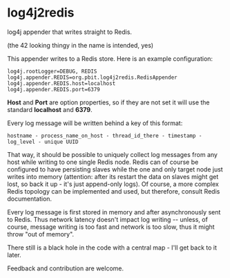 log4j2redis
===========

log4j appender that writes straight to Redis.

(the 42 looking thingy in the name is intended, yes)

This appender writes to a Redis store. Here is an example configuration:

    log4j.rootLogger=DEBUG, REDIS
    log4j.appender.REDIS=org.pbit.log4j2redis.RedisAppender
    log4j.appender.REDIS.host=localhost
    log4j.appender.REDIS.port=6379

**Host** and **Port** are option properties, so if they are not set it will use the standard **localhost** and **6379**.

Every log message will be written behind a key of this format:

    hostname - process_name_on_host - thread_id_there - timestamp - log_level - unique UUID

That way, it should be possible to uniquely collect log messages from any host while writing
to one single Redis node. Redis can of course be configured to have persisting slaves while
the one and only target node just writes into memory (attention: after its restart the data on
slaves might get lost, so back it up - it's just append-only logs). Of course, a more complex
Redis topology can be implemented and used, but therefore, consult Redis documentation.

Every log message is first stored in memory and after asynchronously sent to Redis. Thus network
latency doesn't impact log writing -- unless, of course, message writing is too fast and network
is too slow, thus it might throw "out of memory".

There still is a black hole in the code with a central map - I'll get back to it later.

Feedback and contribution are welcome.
